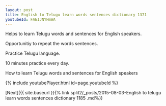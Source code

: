 ```yaml
---
layout: post
title: English to Telugu learn words sentences dictionary 1371 
youtubeId: FAEIJNYHmWA
---
```

 
 
Helps to learn Telugu words and sentences for English speakers.

Opportunitiy to repeat the words sentences. 

Practice Telugu language. 
 
10 minutes practice every day. 
 
How to learn Telugu words and sentences for English speakers 
 
{% include youtubePlayer.html id=page.youtubeId %}
 
 
[Next]({{ site.baseurl }}{% link  split2/_posts/2015-08-03-English to telugu learn words sentences dictionary 1185 .md%})
 
